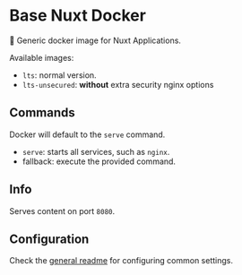 # Base Nuxt Docker

🐳 Generic docker image for Nuxt Applications.

Available images:
- `lts`: normal version.
- `lts-unsecured`: **without** extra security nginx options

## Commands

Docker will default to the `serve` command.

- `serve`: starts all services, such as `nginx`.
- fallback: execute the provided command.

## Info

Serves content on port `8080`.

## Configuration

Check the [general readme](../README.md) for configuring common settings.
